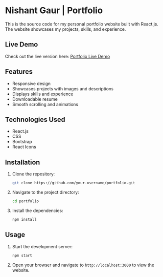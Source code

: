 # Nishant Gaur | Portfolio

This is the source code for my personal portfolio website built with React.js. The website showcases my projects, skills, and experience.

## Live Demo

Check out the live version here: [Portfolio Live Demo](https://portfolio-nishant18s-projects-b9a8ab29.vercel.app/)

## Features

- Responsive design
- Showcases projects with images and descriptions
- Displays skills and experience
- Downloadable resume
- Smooth scrolling and animations

## Technologies Used

- React.js
- CSS
- Bootstrap
- React Icons


## Installation


1. Clone the repository:

    ```sh
    git clone https://github.com/your-username/portfolio.git
    ```

2. Navigate to the project directory:

    ```sh
    cd portfolio
    ```

3. Install the dependencies:

    ```sh
    npm install
    ```

## Usage

1. Start the development server:

    ```sh
    npm start
    ```

2. Open your browser and navigate to `http://localhost:3000` to view the website.

